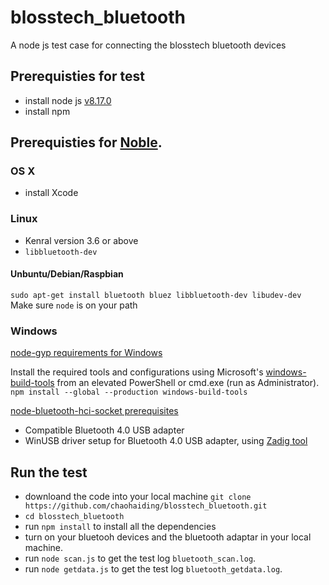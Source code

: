 # blosstech_bluetooth

A node js test case for connecting the blosstech bluetooth devices


## Prerequisties for test
 - install node js [v8.17.0](https://nodejs.org/es/blog/release/v8.17.0/)
 - install npm
 
## Prerequisties for [Noble](https://github.com/noble/noble).

### OS X
- install Xcode

### Linux
- Kenral version 3.6 or above
- `libbluetooth-dev`

#### Unbuntu/Debian/Raspbian
`sudo apt-get install bluetooth bluez libbluetooth-dev libudev-dev`
Make sure `node` is on your path

### Windows
[node-gyp requirements for Windows](https://github.com/nodejs/node-gyp#installation)

Install the required tools and configurations using Microsoft's [windows-build-tools](https://github.com/felixrieseberg/windows-build-tools) from an elevated PowerShell or cmd.exe (run as Administrator).
`npm install --global --production windows-build-tools`

[node-bluetooth-hci-socket prerequisites](https://github.com/noble/node-bluetooth-hci-socket#windows)
- Compatible Bluetooth 4.0 USB adapter
- WinUSB driver setup for Bluetooth 4.0 USB adapter, using [Zadig tool](https://zadig.akeo.ie/)

## Run the test
- downloand the code into your local machine
`git clone https://github.com/chaohaiding/blosstech_bluetooth.git`
- `cd blosstech_bluetooth`
- run `npm install` to install all the dependencies
- turn on your bluetooh devices and the bluetooth adaptar in your local machine.
- run `node scan.js` to get the test log `bluetooth_scan.log`.
- run `node getdata.js` to get the test log `bluetooth_getdata.log`.



